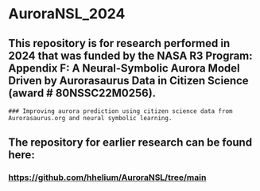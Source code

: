 # AuroraNSL_2024

## This repository is for research performed in 2024 that was funded by the NASA R3 Program: Appendix F: A Neural-Symbolic Aurora Model Driven by Aurorasaurus Data in Citizen Science (award # 80NSSC22M0256).
    ### Improving aurora prediction using citizen science data from Aurorasaurus.org and neural symbolic learning.

## The repository for earlier research can be found here: 
  ### https://github.com/hhelium/AuroraNSL/tree/main
